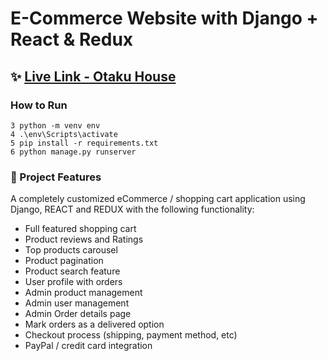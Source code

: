 <h1>E-Commerce Website with Django + React & Redux</h1>

## ✨ [Live Link - Otaku House](https://otakuhouse.herokuapp.com/)

### How to Run

```shell
3 python -m venv env
4 .\env\Scripts\activate
5 pip install -r requirements.txt 
6 python manage.py runserver

```

### 🚀 Project Features

A completely customized eCommerce / shopping cart application using Django, REACT and REDUX with the following functionality:

- Full featured shopping cart
- Product reviews and Ratings
- Top products carousel
- Product pagination
- Product search feature
- User profile with orders
- Admin product management
- Admin user management
- Admin Order details page
- Mark orders as a delivered option
- Checkout process (shipping, payment method, etc)
- PayPal / credit card integration